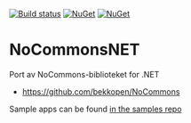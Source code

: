 [![Build status](https://ci.appveyor.com/api/projects/status/pw65hjl5iaaouboi/branch/master?svg=true)](https://ci.appveyor.com/project/JohnKorsnes/nocommonsnet/branch/master) [![NuGet](https://img.shields.io/nuget/v/NoCommons.svg)](https://www.nuget.org/packages/NoCommons/)
[![NuGet](https://img.shields.io/nuget/vpre/NoCommons.svg)](https://www.nuget.org/packages/NoCommons/)



NoCommonsNET
============

Port av NoCommons-biblioteket for .NET

 * https://github.com/bekkopen/NoCommons

 Sample apps can be found [in the samples repo](https://github.com/johnkors/NoCommonsNET.Samples)
